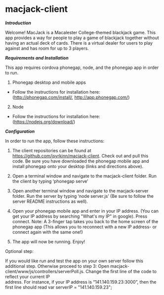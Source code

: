 # macjack-client

***Introduction***

Welcome! MacJack is a Macalester College-themed blackjack game. This app provides a way for people to play a game of blackjack together without having an actual deck of cards. There is a virtual dealer for users to play against and has room for up to 3 players. 

***Requirements and Installation***

This app requires cordova phonegap, node, and the phonegap app in order to run.

1. Phonegap desktop and mobile apps
  - Follow the instructions for installation here: (http://phonegap.com/install/, http://app.phonegap.com/)
2. Node 
  - Follow the instructions for installation here: (https://nodejs.org/download/) 

***Configuration***

In order to run the app, follow these instructions:

1. The client repositories can be found at https://github.com/jsyrkinn/macjack-client. Check out and pull this code.
   Be sure you have downloaded the phonegap mobile app and install phonegap onto your desktop (links and directions above).

2. Open a terminal window and navigate to the macjack-client folder. Run the client by typing ‘phonegap serve’

3. Open another terminal window and navigate to the macjack-server folder. Run the server by typing ‘node server.js’ (Be sure to    follow the server README instructions as well).

4. Open your phonegap mobile app and enter in your IP address. (You can get your IP address by searching "What's my IP" in google). Press connect.
    Note: A 3-finger tap takes you back to the home screen of the phonegap app (This allows you to reconnect with a new IP          address- or connect again with the same one!)

5. The app will now be running. Enjoy!

Optional step:

If you would like run and test the app on your own server follow this additional step. Otherwise proceed to step 3: 
Open macjack-client/www/js/controllers/serverPoll.js. Change the first line of the code to reflect your current IP       
address. For instance, if your IP address is “141.140.159.23:3000”, then the first line should read 
    var serverIP = "141.140.159.23";
